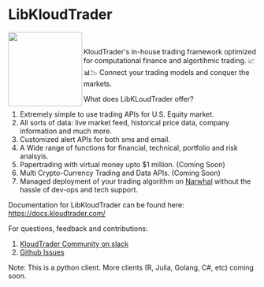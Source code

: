 # LibKloudTrader
<img src="https://github.com/KloudTrader/libkloudtrader/raw/master/kloudtrader.png" align="left" height="150" width="150" />
<br>

KloudTrader's in-house trading framework optimized for computational finance and algortihmic trading. 📈📊📉 
Connect your trading models and conquer the markets.

What does LibKLoudTrader offer?
1. Extremely simple to use trading APIs for U.S. Equity market.
2. All sorts of data:  live market feed, historical price data, company information and much more.
3. Customized alert APIs for both sms and email.
4. A Wide range of functions for financial, technical, portfolio and risk analsyis.
5. Papertrading with virtual money upto $1 million. (Coming Soon)
6. Multi Crypto-Currency Trading and Data APIs.  (Coming Soon)
7. Managed deployment of your trading algorithm on [Narwhal](https://kloudtrader.com/narwhal) without the hassle of dev-ops and tech support.

Documentation for LibKloudTrader can be found here: https://docs.kloudtrader.com/

For questions, feedback and contributions:
1. [KloudTrader Community on slack](https://kloudtradercommunity.slack.com/messages/CDM1PKS81/)
2. [Github Issues](https://github.com/KloudTrader/libkloudtrader/issues)

Note: This is a python client. More clients (R, Julia, Golang, C#, etc) coming soon.

  
